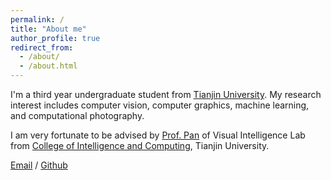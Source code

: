 ```yaml
---
permalink: /
title: "About me"
author_profile: true
redirect_from: 
  - /about/
  - /about.html
---
```


I'm a third year undergraduate student from [Tianjin University](https://www.tju.edu.cn/). My research interest includes computer vision, computer graphics, machine learning, and computational photography.

I am very fortunate to be advised by [Prof. Pan](https://gpantju.github.io/index/) of Visual Intelligence Lab from [College of Intelligence and Computing](https://cic.tju.edu.cn/), Tianjin University.

[Email](mailto:xiongry198@tju.edu.cn) / [Github](https://github.com/Tinder-ark)
